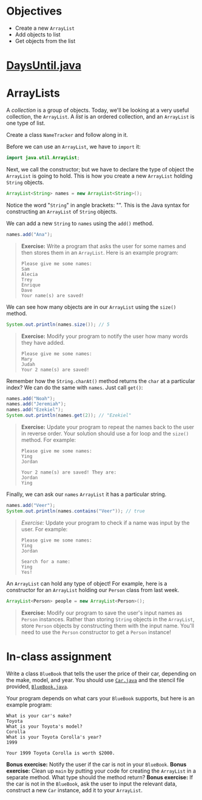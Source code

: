 # Objectives
- Create a new `ArrayList`
- Add objects to list
- Get objects from the list

# [DaysUntil.java](https://github.com/accesscode-2-1/unit-0/blob/master/in-class%20exercise%20solutions/DaysUntilBirthday.java)

# ArrayLists

A *collection* is a group of objects. Today, we'll be looking at a very useful collection, the `ArrayList`. A *list* is an ordered collection, and an `ArrayList` is one type of list.

Create a class `NameTracker` and follow along in it.

Before we can use an `ArrayList`, we have to `import` it:

```java
import java.util.ArrayList;
```

Next, we call the constructor; but we have to declare the type of object the `ArrayList` is going to hold. This is how you create a new `ArrayList` holding `String` objects. 

```java
ArrayList<String> names = new ArrayList<String>();
```

Notice the word "`String`" in angle brackets: "<String>". This is the Java syntax for constructing an `ArrayList` of `String` objects.

We can add a new `String` to `names` using the `add()` method.

```java
names.add("Ana");
```

> **Exercise:** Write a program that asks the user for some names and then stores them in an `ArrayList`. Here is an example program:
> ```
> Please give me some names:
> Sam
> Alecia
> Trey
> Enrique
> Dave
> Your name(s) are saved!
> ```

We can see how many objects are in our `ArrayList` using the `size()` method.

```java
System.out.println(names.size()); // 5
```

> **Exercise:** Modify your program to notify the user how many words they have added.
> ```
> Please give me some names:
> Mary
> Judah
> Your 2 name(s) are saved!
> ```

Remember how the `String.charAt()` method returns the `char` at a particular index? We can do the same with `names`. Just call `get()`:

```java
names.add("Noah");
names.add("Jeremiah");
names.add("Ezekiel");
System.out.println(names.get(2)); // "Ezekiel"
```

> **Exercise:** Update your program to repeat the names back to the user in reverse order. Your solution should use a for loop and the `size()` method. For example:
> ```
> Please give me some names:
> Ying
> Jordan
> 
> Your 2 name(s) are saved! They are:
> Jordan
> Ying
> ```

Finally, we can ask our `names` `ArrayList` it has a particular string.

```java
names.add("Veer");
System.out.println(names.contains("Veer")); // true
```

> *Exercise:* Update your program to check if a name was input by the user. For example:
> ```
> Please give me some names:
> Ying
> Jordan
> 
> Search for a name:
> Ying
> Yes!
> ```

An `ArrayList` can hold any type of object! For example, here is a constructor for an `ArrayList` holding our `Person` class from last week.

```java
ArrayList<Person> people = new ArrayList<Person>();
```

> **Exercise:** Modify our program to save the user's input names as `Person` instances. Rather than storing `String` objects in the `ArrayList`, store `Person` objects by constructing them with the input name. You'll need to use the `Person` constructor to get a `Person` instance!

# In-class assignment

Write a class `BlueBook` that tells the user the price of their car, depending on the make, model, and year. You should use [`Car.java`](https://github.com/accesscode-2-1/unit-0/blob/master/in-class%20exercise%20solutions/BlueBook/Car.java) and the stencil file provided, [`BlueBook.java`](https://github.com/accesscode-2-1/unit-0/blob/master/in-class%20exercise%20solutions/BlueBook/BlueBook.java).

Your program depends on what cars your `BlueBook` supports, but here is an example program:

```
What is your car's make?
Toyota
What is your Toyota's model?
Corolla
What is your Toyota Corolla's year?
1999

Your 1999 Toyota Corolla is worth $2000.
```

**Bonus exercise:** Notify the user if the car is not in your `BlueBook`.
**Bonus exercise:** Clean up `main` by putting your code for creating the `ArrayList` in a separate method. What type should the method return?
**Bonus exercise:** If the car is not in the `BlueBook`, ask the user to input the relevant data, construct a new `Car` instance, add it to your `ArrayList`.
